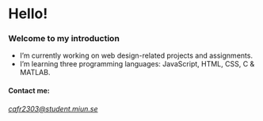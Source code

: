 # Hello!
### Welcome to my introduction

- I’m currently working on web design-related projects and assignments.
- I’m learning three programming languages: JavaScript, HTML, CSS, C & MATLAB.
#### Contact me:
###### cafr2303@student.miun.se

